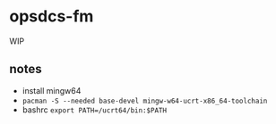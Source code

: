 # opsdcs-fm

WIP

## notes

- install mingw64
- `pacman -S --needed base-devel mingw-w64-ucrt-x86_64-toolchain`
- bashrc `export PATH=/ucrt64/bin:$PATH`
